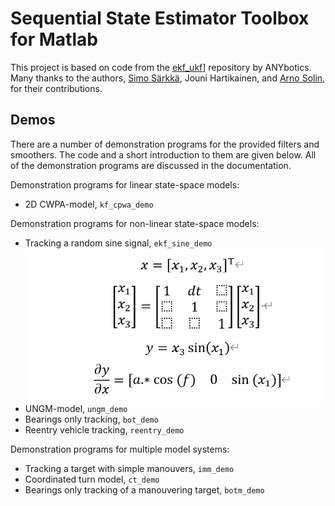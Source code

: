 Sequential State Estimator Toolbox for Matlab
==
This project is based on code from the [ekf_ukf](https://github.com/EEA-sensors/ekfukf)] repository by ANYbotics. Many thanks to the authors, [Simo Särkkä](http://users.aalto.fi/~ssarkka/), Jouni Hartikainen, and [Arno Solin](http://arno.solin.fi), for their contributions. 



Demos
--
There are a number of demonstration programs for the provided filters and smoothers. The code and a short introduction to them are given below. All of the demonstration programs are discussed in the documentation.

Demonstration programs for linear state-space models:

* 2D CWPA-model, `kf_cpwa_demo`

Demonstration programs for non-linear state-space models:

* Tracking a random sine signal, `ekf_sine_demo`
![alt text](figs/sine_example.png)
* UNGM-model, `ungm_demo`
* Bearings only tracking, `bot_demo`
* Reentry vehicle tracking, `reentry_demo`

Demonstration programs for multiple model systems:

* Tracking a target with simple manouvers, `imm_demo`
* Coordinated turn model, `ct_demo`
* Bearings only tracking of a manouvering target, `botm_demo`
